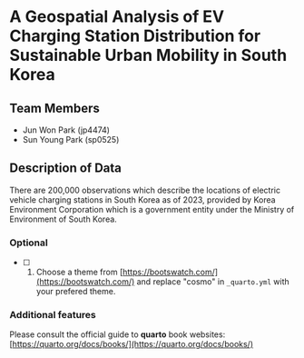 # A Geospatial Analysis of EV Charging Station Distribution for Sustainable Urban Mobility in South Korea

## Team Members

* Jun Won Park (jp4474)
* Sun Young Park (sp0525)

## Description of Data

There are 200,000 observations which describe the locations of electric vehicle charging stations in South Korea as of 2023, provided by Korea Environment Corporation which is a government entity under the Ministry of Environment of South Korea.

### Optional

- [ ] 1. Choose a theme from [https://bootswatch.com/](https://bootswatch.com/) and replace "cosmo" in `_quarto.yml` with your prefered theme.

### Additional features

Please consult the official guide to **quarto** book websites: [https://quarto.org/docs/books/](https://quarto.org/docs/books/)



